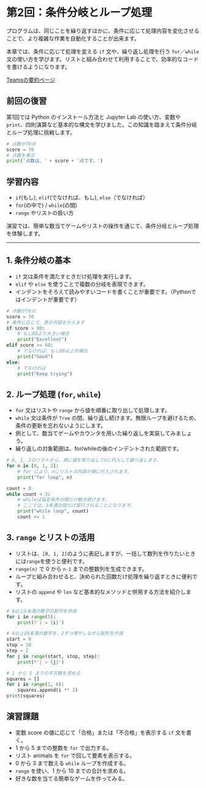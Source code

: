 # 第2回：条件分岐とループ処理

プログラムは、同じことを繰り返すほかに、条件に応じて処理内容を変化させることで、より複雑な作業を自動化することが出来ます。

本章では、条件に応じて処理を変える `if` 文や、繰り返し処理を行う `for`／`while` 文の使い方を学びます。リストと組み合わせて利用することで、効率的なコードを書けるようになります。

[Teamsの要約ページ](https://katohicom-my.sharepoint.com/:v:/g/personal/shohei-kishimoto_kato-works_co_jp/EXhFO7vfouZAtM0f3gu4xEwB8SSUUCAiZKciQMX_NyXmuQ?nav=eyJyZWZlcnJhbEluZm8iOnsicmVmZXJyYWxBcHAiOiJPbmVEcml2ZUZvckJ1c2luZXNzIiwicmVmZXJyYWxBcHBQbGF0Zm9ybSI6IldlYiIsInJlZmVycmFsTW9kZSI6InZpZXciLCJyZWZlcnJhbFZpZXciOiJNeUZpbGVzTGlua0NvcHkifX0&e=8SasrA)

## 前回の復習

第1回では Python のインストール方法と Jupyter Lab の使い方、変数や `print`、四則演算など基本的な構文を学びました。この知識を踏まえて条件分岐とループ処理に挑戦します。

```python
# 点数が70点
score = 70
# 点数を表示
print('点数は、' + score + '点です。')
```

## 学習内容

- `if`(もし), `elif`(でなければ、もし), `else`（でなければ）
- `for`(の中で) / `while`(の間)
- `range` やリストの扱い方

演習では、簡単な数当てゲームやリストの操作を通じて、条件分岐とループ処理を体験します。

---

## 1. 条件分岐の基本

- `if` 文は条件を満たすときだけ処理を実行します。
- `elif` や `else` を使うことで複数の分岐を表現できます。
- インデントをそろえて読みやすいコードを書くことが重要です。（Pythonではインデントが重要です）

```python
# 点数が70点
score = 70
# 条件に応じて、表示内容をかえます
if score > 80:
    # もし80より大きい場合
    print("Excellent")
elif score >= 60:
    # でなければ、もし60以上の場合
    print("Good")
else:
    # でなければ
    print("Keep trying")
```

## 2. ループ処理 (`for`, `while`)

- `for` 文はリストや `range` から値を順番に取り出して処理します。
- `while` 文は条件が `True` の間、繰り返し続けます。無限ループを避けるため、条件の更新を忘れないようにします。
- 例として、数当てゲームやカウンタを用いた繰り返しを実装してみましょう。
- 繰り返しの対象範囲は、for/whileの後のインデントされた範囲です。

```python
# 0, 1, 2のリストから、順に値を取り出してnに代入して繰り返します。
for n in [0, 1, 2]:
    # for により、nにリストの内容が順に代入されます。
    print("for loop", n)

count = 0
while count < 3:
    # whileは指定条件の間だけ動き続けます。
    # ここでは、3未満の間だけ実行されることになります。
    print("while loop", count)
    count += 1
```

## 3. `range` とリストの活用

- リストは、`[0, 1, 2]`のように表記しますが、一括して数列を作りたいときには`range`を使うと便利です。
- `range(n)` で 0 から `n-1` までの整数列を生成できます。
- ループと組み合わせると、決められた回数だけ処理を繰り返すときに便利です。
- リストの `append` や `len` など基本的なメソッドと併用する方法を紹介します。

```python
# 0以上5未満の数字の配列を作成
for i in range(5):
    print(f'i = {i}')

# 0以上10未満の数字を、2ずつ増やしながら配列を作成
start = 0
stop = 10
step = 2
for j in range(start, stop, step):
    print(f'j = {j}')
```

```python
# 1 から 5 までの平方数を求める
squares = []
for i in range(1, 6):
    squares.append(i ** 2)
print(squares)
```

## 演習課題

- 変数 score の値に応じて「合格」または「不合格」を表示する `if` 文を書く。
- 1 から 5 までの整数を `for` で出力する。
- リスト animals を `for` で回して要素を表示する。
- 0 から 3 まで数える `while` ループを作成する。
- `range` を使い、1 から 10 までの合計を求める。
- 好きな数を当てる簡単なゲームを作ってみる。
